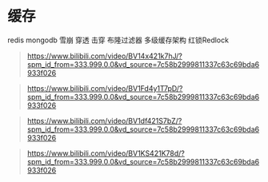 # 缓存
redis mongodb 雪崩 穿透 击穿 布隆过滤器 多级缓存架构
红锁Redlock

> https://www.bilibili.com/video/BV14x421k7hJ/?spm_id_from=333.999.0.0&vd_source=7c58b2999811337c63c69bda6933f026

> https://www.bilibili.com/video/BV1Fd4y1T7pD/?spm_id_from=333.999.0.0&vd_source=7c58b2999811337c63c69bda6933f026

> https://www.bilibili.com/video/BV1df421S7bZ/?spm_id_from=333.999.0.0&vd_source=7c58b2999811337c63c69bda6933f026

> https://www.bilibili.com/video/BV1KS421K78d/?spm_id_from=333.999.0.0&vd_source=7c58b2999811337c63c69bda6933f026